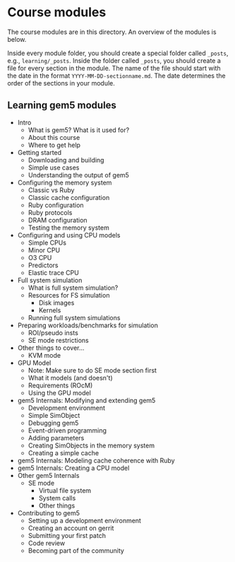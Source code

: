 # Course modules

The course modules are in this directory.
An overview of the modules is below.

Inside every module folder, you should create a special folder called `_posts`, e.g., `learning/_posts`.
Inside the folder called `_posts`, you should create a file for every section in the module.
The name of the file should start with the date in the format `YYYY-MM-DD-sectionname.md`.
The date determines the order of the sections in your module.

## Learning gem5 modules

- Intro
  - What is gem5? What is it used for?
  - About this course
  - Where to get help
- Getting started
  - Downloading and building
  - Simple use cases
  - Understanding the output of gem5
- Configuring the memory system
  - Classic vs Ruby
  - Classic cache configuration
  - Ruby configuration
  - Ruby protocols
  - DRAM configuration
  - Testing the memory system
- Configuring and using CPU models
  - Simple CPUs
  - Minor CPU
  - O3 CPU
  - Predictors
  - Elastic trace CPU
- Full system simulation
  - What is full system simulation?
  - Resources for FS simulation
    - Disk images
    - Kernels
  - Running full system simulations
- Preparing workloads/benchmarks for simulation
  - ROI/pseudo insts
  - SE mode restrictions
- Other things to cover...
  - KVM mode
- GPU Model
  - Note: Make sure to do SE mode section first
  - What it models (and doesn't)
  - Requirements (ROcM)
  - Using the GPU model
- gem5 Internals: Modifying and extending gem5
  - Development environment
  - Simple SimObject
  - Debugging gem5
  - Event-driven programming
  - Adding parameters
  - Creating SimObjects in the memory system
  - Creating a simple cache
- gem5 Internals: Modeling cache coherence with Ruby
- gem5 Internals: Creating a CPU model
- Other gem5 Internals
  - SE mode
    - Virtual file system
    - System calls
    - Other things
- Contributing to gem5
  - Setting up a development environment
  - Creating an account on gerrit
  - Submitting your first patch
  - Code review
  - Becoming part of the community
